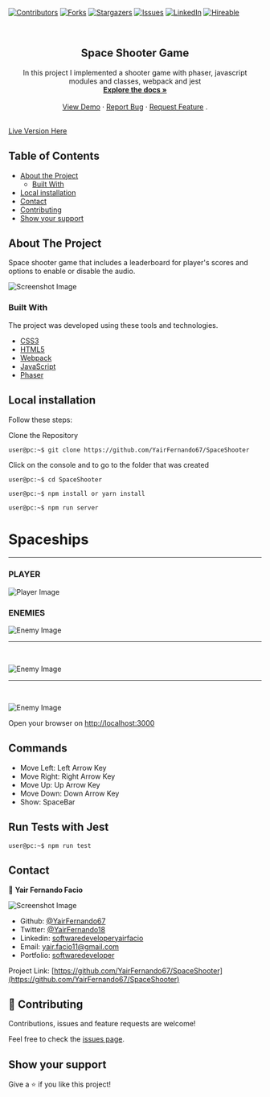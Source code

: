 [![Contributors][contributors-shield]][contributors-url]
[![Forks][forks-shield]][forks-url]
[![Stargazers][stars-shield]][stars-url]
[![Issues][issues-shield]][issues-url]
[![LinkedIn][linkedin-shield2]][linkedin-url2]
[![Hireable][hireable]][hireable-url]

<!-- PROJECT LOGO -->
<br />
<p align="center">
  <h2 align="center"> Space Shooter Game</h2>

  <p align="center">
    In this project I implemented a shooter game with phaser, javascript modules and classes, webpack and jest
    <br />
    <a href="https://github.com/YairFernando67/SpaceShooter"><strong>Explore the docs »</strong></a>
    <br />
    <br />
    <a href="https://github.com/YairFernando67/SpaceShooter">View Demo</a>
    ·
    <a href="https://github.com/YairFernando67/SpaceShooter/issues">Report Bug</a>
    ·
    <a href="https://github.com/YairFernando67/SpaceShooter/issues">Request Feature</a>
    .
  </p>
</p>
<br/>
<a target="_blank" href="https://spaceshooterwar.herokuapp.com/">Live Version Here</a>



<!-- TABLE OF CONTENTS -->
## Table of Contents

* [About the Project](#about-the-project)
  * [Built With](#built-with)
* [Local installation](#Local-installation)
* [Contact](#contact)
* [Contributing](#Contributing)
* [Show your support](#Show-your-support)



<!-- ABOUT THE PROJECT -->
## About The Project

Space shooter game that includes a leaderboard for player's scores and options to enable or disable the audio.

![Screenshot Image](src/assets/intro.gif)

### Built With
The project was developed using these tools and technologies.
* [CSS3](https://developer.mozilla.org/en-US/docs/Web/CSS)
* [HTML5](https://www.w3schools.com/html/)
* [Webpack](https://webpack.js.org/)
* [JavaScript](https://developer.mozilla.org/es/docs/Web/JavaScript)
* [Phaser](https://phaser.io/)


## Local installation


<p>Follow these steps:</p>

Clone the Repository

```Shell
user@pc:~$ git clone https://github.com/YairFernando67/SpaceShooter
```

Click on the console and to go to the folder that was created

```Shell
user@pc:~$ cd SpaceShooter
```

```
user@pc:~$ npm install or yarn install
```

```
user@pc:~$ npm run server
```

# Spaceships
---

### PLAYER

![Player Image](src/assets/spaceships/player.png)

### ENEMIES

![Enemy Image](src/assets/spaceships/enemy1.png)

---
<br/>

![Enemy Image](src/assets/spaceships/enemyl2.png)

---
<br/>

![Enemy Image](src/assets/spaceships/enemyl4.png)


Open your browser on [http://localhost:3000](http://localhost:3000)

## Commands

- Move Left: Left Arrow Key
- Move Right: Right Arrow Key
- Move Up: Up Arrow Key
- Move Down: Down Arrow Key
- Show: SpaceBar


## Run Tests with Jest
```Shell
user@pc:~$ npm run test
```


<!-- CONTACT -->
## Contact

👤 **Yair Fernando Facio**

![Screenshot Image](src/assets/logo.jpg)

- Github: [@YairFernando67](https://github.com/YairFernando67)
- Twitter: [@YairFernando18](https://twitter.com/YairFernando18)
- Linkedin: [softwaredeveloperyairfacio](https://www.linkedin.com/in/softwaredeveloperyairfacio/)
- Email: [yair.facio11@gmail.com](https://mail.google.com/mail/?view=cm&fs=1&tf=1&to=yair.facio11@gmail.com)
- Portfolio: [softwaredeveloper](https://yairfernando67.github.io/Portfolio/)

<p align="center">

Project Link: [https://github.com/YairFernando67/SpaceShooter](https://github.com/YairFernando67/SpaceShooter)

</p>

## 🤝 Contributing

Contributions, issues and feature requests are welcome!

Feel free to check the [issues page](https://github.com/YairFernando67/SpaceShooter/issues).

## Show your support

Give a ⭐️ if you like this project!

<!-- MARKDOWN LINKS & IMAGES -->

[contributors-shield]: https://img.shields.io/github/contributors/YairFernando67/SpaceShooter.svg?style=flat-square
[contributors-url]: https://github.com/YairFernando67/SpaceShooter/graphs/contributors
[forks-shield]: https://img.shields.io/github/forks/YairFernando67/SpaceShooter.svg?style=flat-square
[forks-url]: https://github.com/YairFernando67/SpaceShooter/network/members
[stars-shield]: https://img.shields.io/github/stars/YairFernando67/SpaceShooter.svg?style=flat-square
[stars-url]: https://github.com/YairFernando67/SpaceShooter/stargazers
[issues-shield]: https://img.shields.io/github/issues/YairFernando67/SpaceShooter.svg?style=flat-square
[issues-url]: https://github.com/YairFernando67/SpaceShooter/issues
[license-shield]: https://img.shields.io/github/license/YairFernando67/SpaceShooter.svg?style=flat-square
[license-url]: https://github.com/YairFernando67/SpaceShooter/blob/master/LICENSE.txt
[linkedin-shield2]: https://img.shields.io/badge/-LinkedIn-black.svg?style=flat-square&logo=linkedin&colorB=555
[linkedin-url2]: https://www.linkedin.com/in/softwaredeveloperyairfacio/
[hireable]: https://cdn.rawgit.com/hiendv/hireable/master/styles/flat/yes.svg
[hireable-url]: https://www.linkedin.com/in/softwaredeveloperyairfacio/






